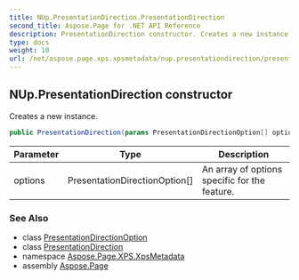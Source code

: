 ```yaml
---
title: NUp.PresentationDirection.PresentationDirection
second_title: Aspose.Page for .NET API Reference
description: PresentationDirection constructor. Creates a new instance
type: docs
weight: 10
url: /net/aspose.page.xps.xpsmetadata/nup.presentationdirection/presentationdirection/
---
```

## NUp.PresentationDirection constructor

Creates a new instance.

```csharp
public PresentationDirection(params PresentationDirectionOption[] options)
```

| Parameter | Type | Description |
| --- | --- | --- |
| options | PresentationDirectionOption[] | An array of options specific for the feature. |

### See Also

* class [PresentationDirectionOption](../../nup.presentationdirection.presentationdirectionoption/)
* class [PresentationDirection](../)
* namespace [Aspose.Page.XPS.XpsMetadata](../../nup.presentationdirection/)
* assembly [Aspose.Page](../../../)


